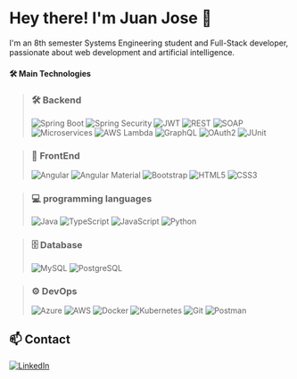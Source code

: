 # Hey there! I'm Juan Jose 👋

I'm an 8th semester Systems Engineering student and Full-Stack developer, passionate about web development and artificial intelligence.

#### 🛠️ Main Technologies
> ### 🛠️ Backend
>![Spring Boot](https://img.shields.io/badge/Spring%20Boot-6DB33F?style=flat&logo=spring-boot&logoColor=white)
![Spring Security](https://img.shields.io/badge/Spring%20Security-6DB33F?style=flat&logo=spring-security&logoColor=white)
![JWT](https://img.shields.io/badge/JWT-000000?style=flat&logo=jsonwebtokens&logoColor=white)
![REST](https://img.shields.io/badge/REST-0052CC?style=flat)
![SOAP](https://img.shields.io/badge/SOAP-0081C6?style=flat)
![Microservices](https://img.shields.io/badge/Microservices-FF9800?style=flat)
![AWS Lambda](https://img.shields.io/badge/AWS%20Lambda-FF9900?style=flat&logo=aws-lambda&logoColor=white)
![GraphQL](https://img.shields.io/badge/GraphQL-E10098?style=flat&logo=graphql&logoColor=white)
![OAuth2](https://img.shields.io/badge/OAuth2-2F5CDB?style=flat&logo=oauth&logoColor=white)
![JUnit](https://img.shields.io/badge/JUnit-25A162?style=flat&logo=junit5&logoColor=white)

> ### 🎨 FrontEnd
> ![Angular](https://img.shields.io/badge/Angular-DD0031?style=flat&logo=angular&logoColor=white)
![Angular Material](https://img.shields.io/badge/Angular%20Material-C2185B?style=flat&logo=angular&logoColor=white)
![Bootstrap](https://img.shields.io/badge/Bootstrap-7952B3?style=flat&logo=bootstrap&logoColor=white)
![HTML5](https://img.shields.io/badge/HTML5-E34F26?style=flat&logo=html5&logoColor=white)
![CSS3](https://img.shields.io/badge/CSS3-1572B6?style=flat&logo=css3&logoColor=white)

> ### 💻 programming languages
> ![Java](https://img.shields.io/badge/Java-ED8B00?style=flat&logo=openjdk&logoColor=white)
![TypeScript](https://img.shields.io/badge/TypeScript-3178C6?style=flat&logo=typescript&logoColor=white)
![JavaScript](https://img.shields.io/badge/JavaScript-F7DF1E?style=flat&logo=javascript&logoColor=black)
![Python](https://img.shields.io/badge/Python-3776AB?style=flat&logo=python&logoColor=white)

> ### 🗄️ Database
> ![MySQL](https://img.shields.io/badge/MySQL-4479A1?style=flat&logo=mysql&logoColor=white)
![PostgreSQL](https://img.shields.io/badge/PostgreSQL-4169E1?style=flat&logo=postgresql&logoColor=white) 

> ### ⚙️ DevOps
> ![Azure](https://img.shields.io/badge/Azure-0078D4?style=flat&logo=microsoft-azure&logoColor=white)
![AWS](https://img.shields.io/badge/AWS-232F3E?style=flat&logo=amazon-aws&logoColor=white)
![Docker](https://img.shields.io/badge/Docker-2496ED?style=flat&logo=docker&logoColor=white)
![Kubernetes](https://img.shields.io/badge/Kubernetes-326CE5?style=flat&logo=kubernetes&logoColor=white)
![Git](https://img.shields.io/badge/Git-F05032?style=flat&logo=git&logoColor=white)
![Postman](https://img.shields.io/badge/Postman-FF6C37?style=flat&logo=postman&logoColor=white)

## 📫 Contact
[![LinkedIn](https://img.shields.io/badge/LinkedIn-0A66C2?style=for-the-badge&logo=linkedin&logoColor=white)](https://www.linkedin.com/in/juanguzmang/)

